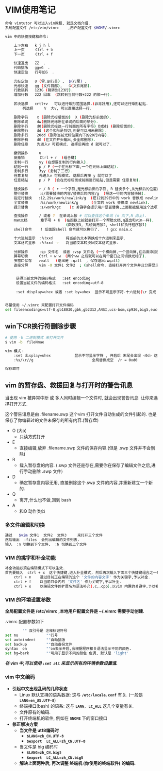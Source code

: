 # VIM使用笔记

```bash
命令 vimtutor 可以进入vim教程, 就是文档介绍.
系统配置文件 /etc/vim/vimrc    ,用户配置文件 $HOME/.vimrc 

vim 中的快捷按键和命令:

    上下左右   k j h l
    上一页     Ctrl + b
    下一页     Ctrl + f

    快速退出   ZZ  .
    代码排版   gg=G  .
    快速定位   行号加G  .
    
    光标定位   0 (零,到行首) ,  $(行尾) .
    光标快速   gg (文件首部),   G(文件尾部).
    行数跳转   123G (跳转到123行).
    增加行数   222 回车  (跳转到当前行数+222 的那一行).
    
    区块选择   crtl+v   可以进行矩形范围选择.(非常好用),还可以进行矩形粘贴.
		列选择     V  大v, 可以直接选择一行.

    删除字符    x (删除光标后面的)  X (删除光标前面的).
    删除单词    dw(删除光标所在单词的后面的部分).
    删除半行    d0(删除光标这一行前面的所有字符) D或d$ (删除后面的).
    删除整行    dd (这个实际是剪切,但是可以用来删除).
    删除多行    20dd (删除当前光标位置向下的20行内容).
    删除所有    dG (在文件开头输出,会全部删除).
    删除任意    先进入v 可视模式. 选择后再按 d 就可以了.

    撤销操作     u
    反撤销       Ctrl + r  (组合键)
    复制一行     yy (在想要复制的行内输入).
    粘贴一行     p / P (一个在光标下面,一个在光标上面粘贴). 
    复制多行     3yy (复制了三行).
    任意复制     先进入v 可视模式. 选择后再按 y 就可以了
    任意粘贴     p / P  (会在光标后面或前面进行粘贴,但是需要 任意复制).

    替换操作     r / R ( r 一个字符,是光标后面的字符, R 替换多个,从光标后的位置向后替换).
    整行替换     :s/需要替换的内容/替换后的内容/g  (把这一行的内容替换掉).
    指定行替换   :12,29s/work/newlink/g  (把12到29行中的 work 替换成 newlink).
    全文替换     :%s/work/newlink/g      (全文的 work 替换成 newlink).
    提示替换     :s/work/gc    (c 关键字会提示用户是否替换,上面都能使用这个选项).

    查找操作     / 或者 ?  在单词上按 # 可以查找这个单词 (n 向下,N 向上).
    man文档      章节号 + K  (在函数上按就会打开一个帮助文档,q退出和vim一样).
                            (函数按3, 系统调用按2, shell和执行程序按1)
    shell命令    ! 后面跟shell 命令就可以执行了.   ! gcc main.c

    十六进制显示  :%!xxd      将当前的文本转换成十六进制来显示.
    文本格式显示  :%!xxd -r   将当前文本转换回文本格式显示.
    
    分屏操作     :sp 文件名  或者 :vsp 文件名 (一个横向屏,一个竖向屏,在后面添加文件名就能打开两个不同文件).
    屏幕切换     Ctrl + w w  (两个ww 之后就可以在两个窗口之间切换光标了).
    多窗口保存   :wall   (退出是 :qall  , 保存退出:wqall)
    直接分屏     vim -O 文件1 文件2  ; (shell命令, 直接打开两个文件并且分屏显示,竖屏)


     获得当前文件的编码格式   :set encoding
     设置当前文件的编码格式   :set encoding=utf-8
     
     :set display=uhex 或者 :set by=uhex  显示不可显示字符-十六进制(\r 变成 <0d>)配合 -b参数
     
```

```bash
尽量使用 ~/.vimrc 来配置打开文件编码
set fileencodings=utf-8,gb18030,gbk,gb2312,ANSI,ucs-bom,cp936,big5,euc-jp,euc-kr

```



## win下CR换行符删除步骤

```bash
# 使用 -b 二进制模式 来打开文件
$ vim -b  fileNmae 

vim 模式：
	:set display=uhex			显示不可显示字符 , 开启后 末尾会出现 <0d> 这个标识
	:%s/\r//g							全局替换成空  /r = 0xd0 

保存即可
```



## vim 的暂存盘、救援回复与打开时的警告讯息

当出现 vim 被异常中断 或 多人同时编辑一个文件时, 就会出现警告讯息. 让你来选择打开方式.

这个警告讯息是由 .filename.swp 这个vim 打开文件自动生成的文件引起的. 也是保存了你编辑过的文件未保存的所有内容.\(暂存盘\)

* O   \(大o\)
  * 只读方式打开
* E  
  * 直接编辑,放弃 .filename.swp 文件的保存内容.\(但是 .swp 文件并不会删除\)
* R
  * 载入暂存盘的内容. \(.swp 文件还是存在,需要你在保存了编辑文件之后,进行手动删除 .swp 文件\)
* D
  * 确定暂存盘内容无用, 直接删除这个.swp 文件的内容,并重新建立一个新的.
* Q
  * 离开,什么也不做,回到 bash
* A
  * 和Q 动作类似

### 多文件编辑和切换

```bash
通过   $vim 文件1  文件2  文件3     来打开三个文件
然后输出  :files  会列出编辑的文件列表.
输入  :n 切换到下个文件,  :N 切换到上个文件
```

### VIM 的挑字和补全功能

```bash
补全功能必须在编辑模式下可以生效.
首先要输入  ctrl + x  这个快捷键,进入补全模式, 然后再次输入下面三个快捷键组合之一来达到目的.
    ctrl + n    通过目前正在编辑的这个 '文件的内容文字' 作为关键字,予以补全.
    ctrl + f    以当前目录内的 '文件名' 作为关键字,予以补全.
    ctrl + o    以编辑文件的扩展名为语法补充(.c,.cpp),以vim 内置的关键字,予以补全
```

### VIM 的环境设置参数 

**全局配置文件是 /etc/vimrc  ,本地用户配置文件是  ~/.vimrc  需要手动创建.**

.vimrc 配置参数如下

```bash
        "" 双引号是 注释标记符号
set nu             ""行号
set autoindent     ""自动排版
set backup         ""自动备份文件
syntax  on         ""on表示开启,会根据程序相关语法显示不同的颜色.
set bg=bark        ""可用于显示不同的颜色 色调, 默认是 'light'
```

_**在 vim 中,可以使用 `:set all`  来显示所有的环境参数设置值.**_

### vim 中文编码

* **引起中文出现乱码的几种状态**
  * Linux 默认支持的语系数据: 这与 **`/etc/locale.conf`**  有关. \(一般是 **`LANG=en_US.UTF-8`**\)
  * 终端接口\(bash\) 的语系:  这与 **`LANG, LC_ALL`** 这几个变量有关. 
  * 文件原有的编码.
  * 打开终端机的软件,  例如在 **`GNOME`** 下的窗口接口
* **修正解决方案**
  * **当文件是 utf8编码时**
    * **`$LANG=zh_CN.UTF-8`**  
    * **`$export  LC_ALL=zh_CN.UTF-8`**
  * 当文件是 big 编码时
    * **`$LANG=zh_CN.big5`**
    * **`$export  LC_ALL=zh_CN.big5`**
  * **解决上面两种后, 再次调整 终端机 \(你使用的终端软件\) 的编码.**

